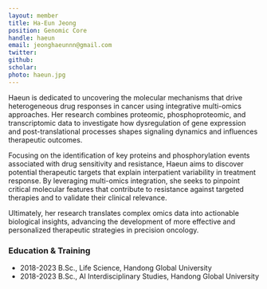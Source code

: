 ```yaml
---
layout: member
title: Ha-Eun Jeong
position: Genomic Core
handle: haeun
email: jeonghaeunnn@gmail.com
twitter:
github:
scholar: 
photo: haeun.jpg
---
```


Haeun is dedicated to uncovering the molecular mechanisms that drive heterogeneous drug responses in cancer using integrative multi-omics approaches. Her research combines proteomic, phosphoproteomic, and transcriptomic data to investigate how dysregulation of gene expression and post-translational processes shapes signaling dynamics and influences therapeutic outcomes.

Focusing on the identification of key proteins and phosphorylation events associated with drug sensitivity and resistance, Haeun aims to discover potential therapeutic targets that explain interpatient variability in treatment response. By leveraging multi-omics integration, she seeks to pinpoint critical molecular features that contribute to resistance against targeted therapies and to validate their clinical relevance.

Ultimately, her research translates complex omics data into actionable biological insights, advancing the development of more effective and personalized therapeutic strategies in precision oncology.

### Education & Training
- 2018-2023 B.Sc., Life Science, Handong Global University 
- 2018-2023 B.Sc., AI Interdisciplinary Studies, Handong Global University
